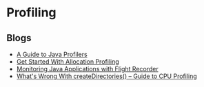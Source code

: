 # Profiling
## Blogs
* [A Guide to Java Profilers](https://www.baeldung.com/java-profilers)
* [Get Started With Allocation Profiling](https://flounder.dev/posts/allocation-profiling/)
* [Monitoring Java Applications with Flight Recorder](https://www.baeldung.com/java-flight-recorder-monitoring)
* [What's Wrong With createDirectories() – Guide to CPU Profiling](https://flounder.dev/posts/get-started-with-profiling/)
